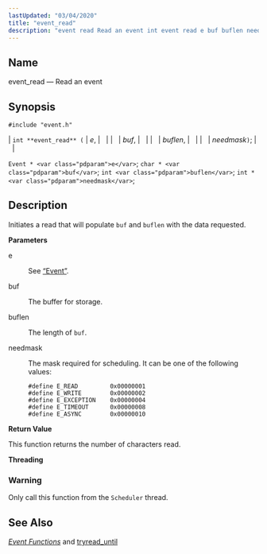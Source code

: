 ```yaml
---
lastUpdated: "03/04/2020"
title: "event_read"
description: "event read Read an event int event read e buf buflen needmask Event e char buf int buflen int needmask Initiates a read that will populate buf and buflen with the data requested e See Section 68 49 Event buf The buffer for storage buflen The length of buf needmask..."
---
```


<a name="apis.event_read"></a> 
## Name

event_read — Read an event

## Synopsis

`#include "event.h"`

| `int **event_read** (` | <var class="pdparam">e</var>, |   |
|   | <var class="pdparam">buf</var>, |   |
|   | <var class="pdparam">buflen</var>, |   |
|   | <var class="pdparam">needmask</var>`)`; |   |

`Event * <var class="pdparam">e</var>`;
`char * <var class="pdparam">buf</var>`;
`int <var class="pdparam">buflen</var>`;
`int * <var class="pdparam">needmask</var>`;<a name="idp51767440"></a> 
## Description

Initiates a read that will populate `buf` and `buflen` with the data requested.

**<a name="idp51770096"></a> Parameters**

<dl class="variablelist">

<dt>e</dt>

<dd>

See [“Event”](/momentum/3/3-api/structs-event).

</dd>

<dt>buf</dt>

<dd>

The buffer for storage.

</dd>

<dt>buflen</dt>

<dd>

The length of `buf`.

</dd>

<dt>needmask</dt>

<dd>

The mask required for scheduling. It can be one of the following values:

```
#define E_READ         0x00000001
#define E_WRITE        0x00000002
#define E_EXCEPTION    0x00000004
#define E_TIMEOUT      0x00000008
#define E_ASYNC        0x00000010
```
</dd>

</dl>

**<a name="idp51780224"></a> Return Value**

This function returns the number of characters read.

**<a name="idp51781168"></a> Threading**
### Warning

Only call this function from the `Scheduler` thread.

<a name="idp51783152"></a> 
## See Also

[*Event Functions*](/momentum/3/3-api/event) and [tryread_until](/momentum/3/3-api/apis-tryread-until)